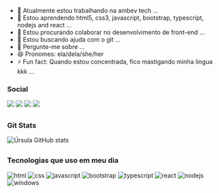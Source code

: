 - 🔭 Atualmente estou trabalhando na ambev tech ...
- 🌱 Estou aprendendo html5, css3, javascript, bootstrap, typescript, nodejs and react ...
- 👯 Estou procurando colaborar no desenvolvimento de front-end ...
- 🤔 Estou buscando ajuda com o git ...
- 💬 Pergunte-me sobre ...
- 😄 Pronomes: ela/dela/she/her
- ⚡ Fun fact: Quando estou concentrada, fico mastigando minha lingua kkk ...

### Social
 
  <div>
  <a href="https://instagram.com/urslariel" target="_blank"><img src="https://img.shields.io/badge/-Instagram-%23E4405F?style=for-the-badge&logo=instagram&logoColor=white" target="_blank"></a>
 <a href="https://discord.gg/Úrsula#9233" target="_blank"><img src="https://img.shields.io/badge/Discord-7289DA?style=for-the-badge&logo=discord&logoColor=white" target="_blank"></a> 
  <a href = "mailto:ursulaariels@gmail.com"><img src="https://img.shields.io/badge/-Gmail-%23333?style=for-the-badge&logo=gmail&logoColor=red" target="_blank"></a>
  <a href="https://www.linkedin.com/in/urariel/" target="_blank"><img src="https://img.shields.io/badge/-LinkedIn-%230077B5?style=for-the-badge&logo=linkedin&logoColor=white" target="_blank"></a>
  </div>
  
  ##
  
  ### Git Stats
  ![Úrsula GitHub stats](https://github-readme-stats.vercel.app/api?username=Ursulariel&theme=dracula&show_icons=true)
  
  ##
  
  ### Tecnologias que uso em meu dia
  ![html](https://img.shields.io/badge/HTML5-E34F26?style=for-the-badge&logo=html5&logoColor=white)
  ![css](https://img.shields.io/badge/CSS3-1572B6?style=for-the-badge&logo=css3&logoColor=white)
  ![javascript](https://img.shields.io/badge/JavaScript-F7DF1E?style=for-the-badge&logo=javascript&logoColor=black)
  ![bootstrap](https://img.shields.io/badge/Bootstrap-563D7C?style=for-the-badge&logo=bootstrap&logoColor=white)
  ![typescript](https://img.shields.io/badge/TypeScript-007ACC?style=for-the-badge&logo=typescript&logoColor=white)
  ![react](https://img.shields.io/badge/React-20232A?style=for-the-badge&logo=react&logoColor=61DAFB)
  ![nodejs](https://img.shields.io/badge/Node.js-43853D?style=for-the-badge&logo=node.js&logoColor=white)
  ![windows](https://img.shields.io/badge/Windows-0078D6?style=for-the-badge&logo=windows&logoColor=white)


